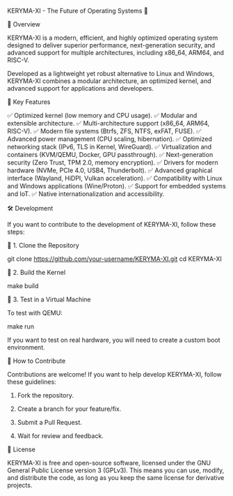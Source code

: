 KERYMA-XI - The Future of Operating Systems 🚀

📌 Overview

KERYMA-XI is a modern, efficient, and highly optimized operating system designed to deliver superior performance, next-generation security, and advanced support for multiple architectures, including x86_64, ARM64, and RISC-V.

Developed as a lightweight yet robust alternative to Linux and Windows, KERYMA-XI combines a modular architecture, an optimized kernel, and advanced support for applications and developers.

🎯 Key Features

✅ Optimized kernel (low memory and CPU usage).
✅ Modular and extensible architecture.
✅ Multi-architecture support (x86_64, ARM64, RISC-V).
✅ Modern file systems (Btrfs, ZFS, NTFS, exFAT, FUSE).
✅ Advanced power management (CPU scaling, hibernation).
✅ Optimized networking stack (IPv6, TLS in Kernel, WireGuard).
✅ Virtualization and containers (KVM/QEMU, Docker, GPU passthrough).
✅ Next-generation security (Zero Trust, TPM 2.0, memory encryption).
✅ Drivers for modern hardware (NVMe, PCIe 4.0, USB4, Thunderbolt).
✅ Advanced graphical interface (Wayland, HiDPI, Vulkan acceleration).
✅ Compatibility with Linux and Windows applications (Wine/Proton).
✅ Support for embedded systems and IoT.
✅ Native internationalization and accessibility.


🛠️ Development

If you want to contribute to the development of KERYMA-XI, follow these steps:

🔹 1. Clone the Repository

git clone https://github.com/your-username/KERYMA-XI.git
cd KERYMA-XI

🔹 2. Build the Kernel

make build

🔹 3. Test in a Virtual Machine

To test with QEMU:

make run

If you want to test on real hardware, you will need to create a custom boot environment.

📢 How to Contribute

Contributions are welcome! If you want to help develop KERYMA-XI, follow these guidelines:

1. Fork the repository.


2. Create a branch for your feature/fix.


3. Submit a Pull Request.


4. Wait for review and feedback.


📄 License

KERYMA-XI is free and open-source software, licensed under the GNU General Public License version 3 (GPLv3). This means you can use, modify, and distribute the code, as long as you keep the same license for derivative projects.

